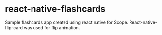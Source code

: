 # react-native-flashcards
Sample flashcards app created using react native for Scope.
React-native-flip-card was used for flip animation.
